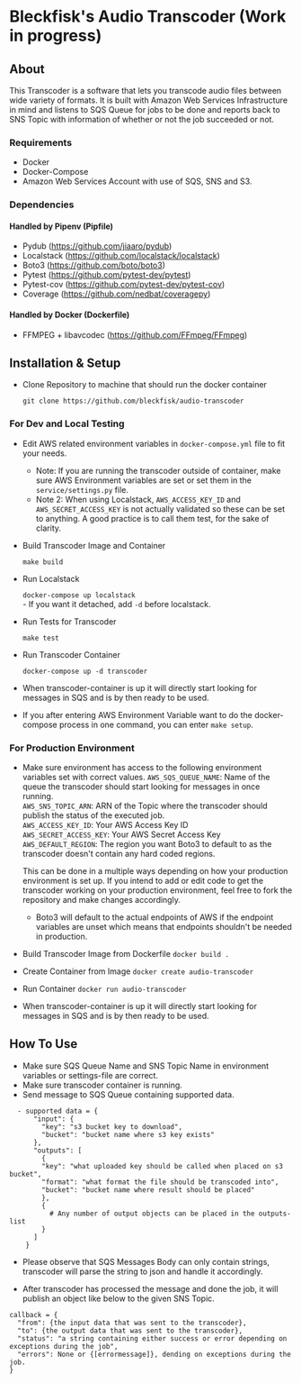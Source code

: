 # Bleckfisk's Audio Transcoder (Work in progress)

## About

This Transcoder is a software that lets you transcode audio files between wide variety of formats.
It is built with Amazon Web Services Infrastructure in mind and listens to SQS Queue for jobs to 
be done and reports back to SNS Topic with information of whether or not the job succeeded or not.

### Requirements

 - Docker
 - Docker-Compose
 - Amazon Web Services Account with use of SQS, SNS and S3. 

### Dependencies
#### Handled by Pipenv (Pipfile)
  - Pydub (https://github.com/jiaaro/pydub)
  - Localstack (https://github.com/localstack/localstack)
  - Boto3 (https://github.com/boto/boto3)
  - Pytest (https://github.com/pytest-dev/pytest)
  - Pytest-cov (https://github.com/pytest-dev/pytest-cov)
  - Coverage (https://github.com/nedbat/coveragepy)

#### Handled by Docker (Dockerfile)
  - FFMPEG + libavcodec (https://github.com/FFmpeg/FFmpeg)


## Installation & Setup
 - Clone Repository to machine that should run the docker container
 
    ```git clone https://github.com/bleckfisk/audio-transcoder```

 ### For Dev and Local Testing
 - Edit AWS related environment variables in ```docker-compose.yml``` file to fit your needs.
    - Note: If you are running the transcoder outside of container, make sure AWS Environment variables are set or set them in the ```service/settings.py``` file. 
    - Note 2: When using Localstack, ```AWS_ACCESS_KEY_ID``` and ```AWS_SECRET_ACCESS_KEY``` is not actually validated so these can be set to anything. A good practice is to call them test, for the sake of clarity. 
 
 - Build Transcoder Image and Container
 
    ```make build```

 - Run Localstack

    ```docker-compose up localstack```  
        - If you want it detached, add ```-d``` before localstack.
 

 - Run Tests for Transcoder

    ```make test```

 - Run Transcoder Container

    ```docker-compose up -d transcoder```
    
  - When transcoder-container is up it will directly start looking for messages in SQS and is by then ready to be used.
    
  - If you after entering AWS Environment Variable want to do the docker-compose process in one command, you can enter ```make setup```. 

  ### For Production Environment
  - Make sure environment has access to the following environment variables set with correct values.
    ```AWS_SQS_QUEUE_NAME```: Name of the queue the transcoder should start looking for messages in once running. \
    ```AWS_SNS_TOPIC_ARN```: ARN of the Topic where the transcoder should publish the status of the executed job. \
    ```AWS_ACCESS_KEY_ID```: Your AWS Access Key ID \
    ```AWS_SECRET_ACCESS_KEY```: Your AWS Secret Access Key \
    ```AWS_DEFAULT_REGION```: The region you want Boto3 to default to as the transcoder doesn't contain any hard coded regions. 
    
    This can be done in a multiple ways depending on how your production environment is set up. If you intend to add or edit code to get the transcoder working on your production environment, feel free to fork the repository and make changes accordingly.

    - Boto3 will default to the actual endpoints of AWS if the endpoint variables are unset which means that endpoints shouldn't be needed in production.  

  - Build Transcoder Image from Dockerfile
    ```docker build .```

  - Create Container from Image
    ```docker create audio-transcoder``` 

  - Run Container
    ```docker run audio-transcoder```

  - When transcoder-container is up it will directly start looking for messages in SQS and is by then ready to be used.
  
## How To Use
  - Make sure SQS Queue Name and SNS Topic Name in environment variables or settings-file are correct.
  - Make sure transcoder container is running.
  - Send message to SQS Queue containing supported data.
  
``` 
  - supported data = {
      "input": {
        "key": "s3 bucket key to download",
        "bucket": "bucket name where s3 key exists" 
      },
      "outputs": [
        {
        "key": "what uploaded key should be called when placed on s3 bucket",
        "format": "what format the file should be transcoded into",
        "bucket": "bucket name where result should be placed"
        },
        {
          # Any number of output objects can be placed in the outputs-list
        }
      ]
    }
```
    
- Please observe that SQS Messages Body can only contain strings, transcoder will parse the string to json and handle it accordingly. 
    
- After transcoder has processed the message and done the job, it will publish an object like below to the given SNS Topic.

```
callback = {
  "from": {the input data that was sent to the transcoder},
  "to": {the output data that was sent to the transcoder},
  "status": "a string containing either success or error depending on exceptions during the job",
  "errors": None or {[errormessage]}, dending on exceptions during the job. 
}
```

